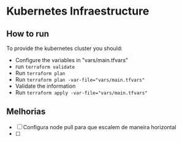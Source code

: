 # Kubernetes Infraestructure

## How to run

To provide the kubernetes cluster you should:

- Configure the variables in "vars/main.tfvars"
- run `terraform validate`
- Run `terraform plan`
- Run `terraform plan -var-file="vars/main.tfvars"`
- Validate the information
- Run `terraform apply -var-file="vars/main.tfvars"`

## Melhorias

- [ ] Configura node pull para que escalem de maneira horizontal
- [ ] 